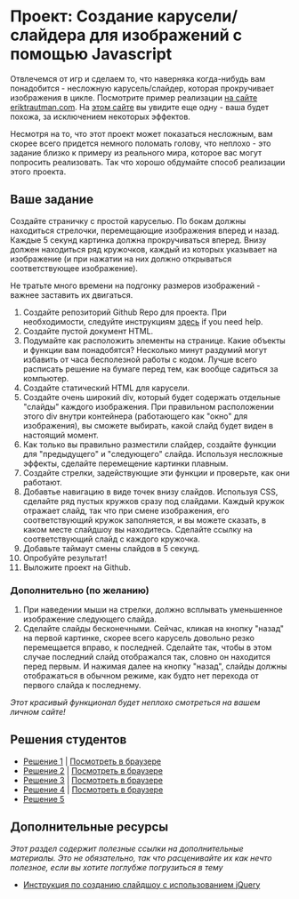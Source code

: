 # Проект: Создание карусели/слайдера для изображений с помощью Javascript

Отвлечемся от игр и сделаем то, что наверняка когда-нибудь вам понадобится - несложную карусель/слайдер, которая прокручивает изображения в цикле. Посмотрите пример реализации [на сайте eriktrautman.com](http://www.eriktrautman.com). На [этом сайте](http://www.jssor.com/) вы увидите еще одну - ваша будет похожа, за исключением некоторых эффектов.

Несмотря на то, что этот проект может показаться несложным, вам скорее всего придется немного поломать голову, что неплохо - это задание близко к примеру из реального мира, которое вас могут попросить реализовать. Так что хорошо обдумайте способ реализации этого проекта.

## Ваше задание

Создайте страничку с простой каруселью. По бокам должны находиться стрелочки, перемещающие изображения вперед и назад. Каждые 5 секунд картинка должна прокручиваться вперед. Внизу должен находиться ряд кружочков, каждый из которых указывает на изображение (и при нажатии на них должно открываться соответствующее изображение).

Не тратьте много времени на подгонку размеров изображений - важнее заставить их двигаться.

1. Создайте репозиторий Github Repo для проекта. При необходимости, следуйте инструкциям [здесь](/web-development-101/html-css) if you need help.
2. Создайте пустой документ HTML.
3. Подумайте как расположить элементы на странице. Какие объекты и функции вам понадобятся? Несколько минут раздумий могут избавить от часа бесполезной работы с кодом. Лучше всего расписать решение на бумаге перед тем, как вообще садиться за компьютер.
4. Создайте статический HTML для карусели.
5. Создайте очень широкий div, который будет содержать отдельные "слайды" каждого изображения. При правильном расположении этого div внутри контейнера (работающего как "окно" для изображения), вы сможете выбирать, какой слайд будет виден в настоящий момент.
6. Как только вы правильно разместили слайдер, создайте функции для "предыдущего" и "следующего" слайда. Используя несложные эффекты, сделайте перемещение картинки плавным.
7. Создайте стрелки, задействующие эти функции и проверьте, как они работают.
8. Добавтье навигацию в виде точек внизу слайдов. Используя CSS, сделайте ряд пустых кружков сразу под слайдами. Каждый кружок отражает слайд, так что при смене изображения, его соответствующий кружок заполняется, и вы можете сказать, в каком месте слайдшоу вы находитесь. Сделайте ссылку на соответствующий слайд с каждого кружочка.
9. Добавьте таймаут смены слайдов в 5 секунд.
10. Опробуйте результат!
11. Выложите проект на Github.

### Дополнительно (по желанию)

1. При наведении мыши на стрелки, должно всплывать уменьшенное изображение следующего слайда.
2. Сделайте слайды бесконечными. Сейчас, кликая на кнопку "назад" на первой картинке, скорее всего карусель довольно резко перемещается вправо, к последней. Сделайте так, чтобы в этом случае последний слайд отображался так, словно он находится перед первым. И нажимая далее на кнопку "назад", слайды должны отображаться в обычном режиме, как будто нет перехода от первого слайда к последнему.

*Этот красивый функционал будет неплохо смотреться на вашем личном сайте!*


## Решения студентов

* [Решение 1](https://github.com/Jberczel/odin-javascript/tree/master/slider) | [Посмотреть в браузере](http://jsfiddle.net/Jberczel/6kS3t/)
* [Решение 2](https://github.com/tim5046/projectOdin/tree/master/Javascript/Slider) | [Посмотреть в браузере](http://htmlpreview.github.io/?https://github.com/tim5046/projectOdin/blob/master/Javascript/Slider/index.html)
* [Решение 3](https://github.com/imousterian/OdinProject/tree/master/Project5_4_Carousel) | [Посмотреть в браузере](http://htmlpreview.github.io/?https://github.com/imousterian/OdinProject/blob/master/Project5_4_Carousel/index.html)
* [Решение 4](https://github.com/craftykate/odin-project/tree/master/Chapter_06-JavaScript_and_jQuery/slider) | [Посмотреть в браузере](https://rawgit.com/craftykate/odin-project/master/Chapter_06-JavaScript_and_jQuery/slider/index.html)
* [Решение 5](https://jsfiddle.net/31wtcf4a/4/)


## Дополнительные ресурсы

*Этот раздел содержит полезные ссылки на дополнительные материалы. Это не обязательно, так что расценивайте их как нечто полезное, если вы хотите поглубже погрузиться в тему*

* [Инструкция по созданию слайдшоу с использованием jQuery](http://stackoverflow.com/questions/12068734/jquery-simple-image-slideshow-tutorial)
